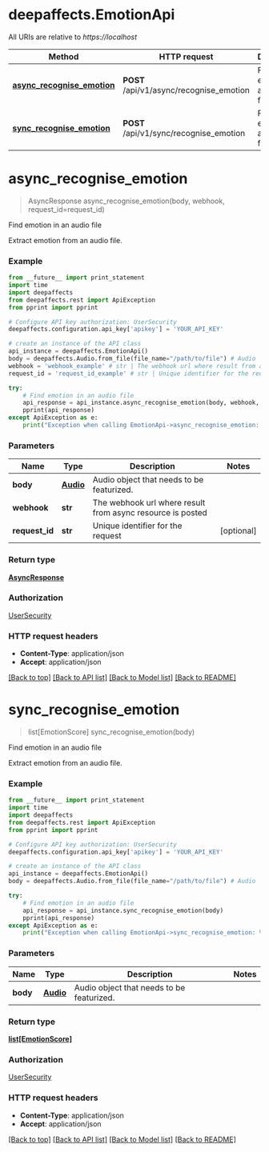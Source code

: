 # deepaffects.EmotionApi

All URIs are relative to *https://localhost*

Method | HTTP request | Description
------------- | ------------- | -------------
[**async_recognise_emotion**](EmotionApi.md#async_recognise_emotion) | **POST** /api/v1/async/recognise_emotion | Find emotion in an audio file
[**sync_recognise_emotion**](EmotionApi.md#sync_recognise_emotion) | **POST** /api/v1/sync/recognise_emotion | Find emotion in an audio file


# **async_recognise_emotion**
> AsyncResponse async_recognise_emotion(body, webhook, request_id=request_id)

Find emotion in an audio file

Extract emotion from an audio file.

### Example 
```python
from __future__ import print_statement
import time
import deepaffects
from deepaffects.rest import ApiException
from pprint import pprint

# Configure API key authorization: UserSecurity
deepaffects.configuration.api_key['apikey'] = 'YOUR_API_KEY'

# create an instance of the API class
api_instance = deepaffects.EmotionApi()
body = deepaffects.Audio.from_file(file_name="/path/to/file") # Audio | Audio object that needs to be featurized.
webhook = 'webhook_example' # str | The webhook url where result from async resource is posted
request_id = 'request_id_example' # str | Unique identifier for the request (optional)

try: 
    # Find emotion in an audio file
    api_response = api_instance.async_recognise_emotion(body, webhook, request_id=request_id)
    pprint(api_response)
except ApiException as e:
    print("Exception when calling EmotionApi->async_recognise_emotion: %s\n" % e)
```

### Parameters

Name | Type | Description  | Notes
------------- | ------------- | ------------- | -------------
 **body** | [**Audio**](Audio.md)| Audio object that needs to be featurized. | 
 **webhook** | **str**| The webhook url where result from async resource is posted | 
 **request_id** | **str**| Unique identifier for the request | [optional] 

### Return type

[**AsyncResponse**](AsyncResponse.md)

### Authorization

[UserSecurity](../README.md#UserSecurity)

### HTTP request headers

 - **Content-Type**: application/json
 - **Accept**: application/json

[[Back to top]](#) [[Back to API list]](../README.md#documentation-for-api-endpoints) [[Back to Model list]](../README.md#documentation-for-models) [[Back to README]](../README.md)

# **sync_recognise_emotion**
> list[EmotionScore] sync_recognise_emotion(body)

Find emotion in an audio file

Extract emotion from an audio file.

### Example 
```python
from __future__ import print_statement
import time
import deepaffects
from deepaffects.rest import ApiException
from pprint import pprint

# Configure API key authorization: UserSecurity
deepaffects.configuration.api_key['apikey'] = 'YOUR_API_KEY'

# create an instance of the API class
api_instance = deepaffects.EmotionApi()
body = deepaffects.Audio.from_file(file_name="/path/to/file") # Audio | Audio object that needs to be featurized.

try: 
    # Find emotion in an audio file
    api_response = api_instance.sync_recognise_emotion(body)
    pprint(api_response)
except ApiException as e:
    print("Exception when calling EmotionApi->sync_recognise_emotion: %s\n" % e)
```

### Parameters

Name | Type | Description  | Notes
------------- | ------------- | ------------- | -------------
 **body** | [**Audio**](Audio.md)| Audio object that needs to be featurized. | 

### Return type

[**list[EmotionScore]**](EmotionScore.md)

### Authorization

[UserSecurity](../README.md#UserSecurity)

### HTTP request headers

 - **Content-Type**: application/json
 - **Accept**: application/json

[[Back to top]](#) [[Back to API list]](../README.md#documentation-for-api-endpoints) [[Back to Model list]](../README.md#documentation-for-models) [[Back to README]](../README.md)

